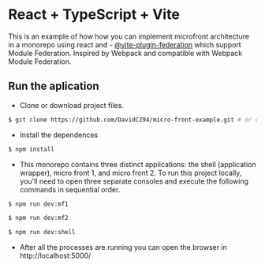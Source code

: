 # React + TypeScript + Vite

This is an example of how how you can implement microfront architecture in a monorepo
using react and - [@vite-plugin-federation]([https://github.com/vitejs/vite-plugin-react/blob/main/packages/plugin-react/README.md](https://www.npmjs.com/package/@originjs/vite-plugin-federation))
which support Module Federation. Inspired by Webpack and compatible with Webpack Module Federation.

## Run the aplication
  - Clone or download project files.
```sh
$ git clone https://github.com/DavidCZ94/micro-front-example.git # or clone your own fork
```
  - Install the dependences
  ```sh
$ npm install
```
  - This monorepo contains three distinct applications: the shell (application wrapper), micro front 1, and micro front 2. To run this project locally, you'll need to open three separate consoles and execute the following commands in sequential order.

  ```sh
$ npm run dev:mf1
```
  ```sh
$ npm run dev:mf2
```
  ```sh
$ npm run dev:shell
```

 - After all the processes are running you can open the browser in http://localhost:5000/
